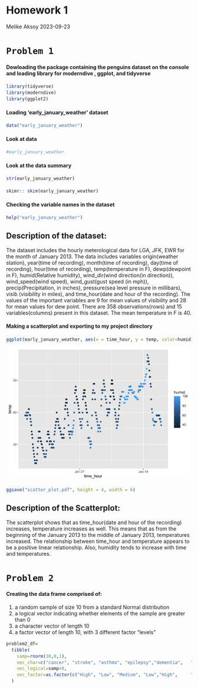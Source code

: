 Homework 1
================
Melike Aksoy
2023-09-23

# `Problem 1`

#### Dowloading the package containing the penguins dataset on the console and loading library for moderndive , ggplot, and tidyverse

``` r
library(tidyverse)
library(moderndive)
library(ggplot2)
```

#### Loading ‘early_january_weather’ dataset

``` r
data("early_january_weather")
```

#### Look at data

``` r
#early_january_weather
```

#### Look at the data summary

``` r
str(early_january_weather)

skimr:: skim(early_january_weather)
```

#### Checking the variable names in the dataset

``` r
help("early_january_weather")
```

## Description of the dataset:

The dataset includes the hourly meterological data for LGA, JFK, EWR for
the month of January 2013. The data includes variables origin(weather
station), year(time of recording), month(time of recording), day(time of
recording), hour(time of recording), temp(temperature in F),
dewp(dewpoint in F), humid(Relative humidity), wind_dir(wind
direction(in direction)), wind_speed(wind speed), wind_gust(gust speed
(in mph)), precip(Precipitation, in inches), pressure(sea level pressure
in millibars), visib (visibility in miles), and time_hour(date and hour
of the recording). The values of the important variables are 9 for mean
values of visibility and 28 for mean values for dew point. There are 358
observations(rows) and 15 variables(columns) present in this dataset.
The mean temperature in F is 40.

#### Making a scatterplot and exporting to my project directory

``` r
ggplot(early_january_weather, aes(x = time_hour, y = temp, color=humid)) + geom_point()
```

![](p8105_hw1_mma2277_files/figure-gfm/unnamed-chunk-6-1.png)<!-- -->

``` r
ggsave("scatter_plot.pdf", height = 4, width = 6)
```

## Description of the Scatterplot:

The scatterplot shows that as time_hour(date and hour of the recording)
increases, temperature increases as well. This means that as from the
beginning of the January 2013 to the middle of January 2013,
temperatures increased. The relationship between time_hour and
temperature appears to be a positive linear relationship. Also, humidity
tends to increase with time and temperatures.

# `Problem 2`

#### Creating the data frame comprised of:

1)  a random sample of size 10 from a standard Normal distribution
2)  a logical vector indicating whether elements of the sample are
    greater than 0
3)  a character vector of length 10
4)  a factor vector of length 10, with 3 different factor “levels”

``` r
problem2_df=
  tibble(
    samp=rnorm(10,0,1),
    vec_char=c("cancer", "stroke", "asthma", "epilepsy","dementia",   "diabetes", "anxiety", "depression", "hypertension", "eczema"),
    vec_logical=samp>0,
    vec_factor=as.factor(c("High", "Low", "Medium", "Low","High",     "Medium", "High", "High", "Medium", "Low"))
  )
```
